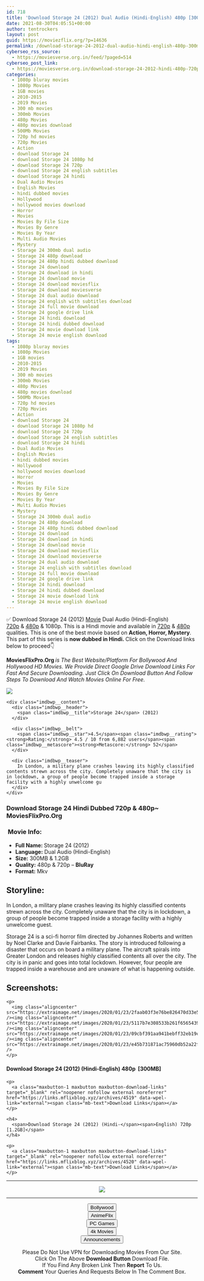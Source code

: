 ```yaml
---
id: 718
title: 'Download Storage 24 (2012) Dual Audio (Hindi-English) 480p [300MB] || 720p [1.2GB]'
date: 2021-08-30T04:05:51+00:00
author: tentrockers
layout: post
guid: https://moviezflix.org/?p=14636
permalink: /download-storage-24-2012-dual-audio-hindi-english-480p-300mb-720p-1-2gb/
cyberseo_rss_source:
  - https://moviesverse.org.in/feed/?paged=514
cyberseo_post_link:
  - https://moviesverse.org.in/download-storage-24-2012-hindi-480p-720p/
categories:
  - 1080p bluray movies
  - 1080p Movies
  - 1GB movies
  - 2010-2015
  - 2019 Movies
  - 300 mb movies
  - 300mb Movies
  - 480p Movies
  - 480p movies download
  - 500Mb Movies
  - 720p hd movies
  - 720p Movies
  - Action
  - download Storage 24
  - download Storage 24 1080p hd
  - download Storage 24 720p
  - download Storage 24 english subtitles
  - download Storage 24 hindi
  - Dual Audio Movies
  - English Movies
  - hindi dubbed movies
  - Hollywood
  - hollywood movies download
  - Horror
  - Movies
  - Movies By File Size
  - Movies By Genre
  - Movies By Year
  - Multi Audio Movies
  - Mystery
  - Storage 24 300mb dual audio
  - Storage 24 480p download
  - Storage 24 480p hindi dubbed download
  - Storage 24 download
  - Storage 24 download in hindi
  - Storage 24 download movie
  - Storage 24 download moviesflix
  - Storage 24 download moviesverse
  - Storage 24 dual audio download
  - Storage 24 english with subtitles download
  - Storage 24 full movie download
  - Storage 24 google drive link
  - Storage 24 hindi download
  - Storage 24 hindi dubbed download
  - Storage 24 movie download link
  - Storage 24 movie english download
tags:
  - 1080p bluray movies
  - 1080p Movies
  - 1GB movies
  - 2010-2015
  - 2019 Movies
  - 300 mb movies
  - 300mb Movies
  - 480p Movies
  - 480p movies download
  - 500Mb Movies
  - 720p hd movies
  - 720p Movies
  - Action
  - download Storage 24
  - download Storage 24 1080p hd
  - download Storage 24 720p
  - download Storage 24 english subtitles
  - download Storage 24 hindi
  - Dual Audio Movies
  - English Movies
  - hindi dubbed movies
  - Hollywood
  - hollywood movies download
  - Horror
  - Movies
  - Movies By File Size
  - Movies By Genre
  - Movies By Year
  - Multi Audio Movies
  - Mystery
  - Storage 24 300mb dual audio
  - Storage 24 480p download
  - Storage 24 480p hindi dubbed download
  - Storage 24 download
  - Storage 24 download in hindi
  - Storage 24 download movie
  - Storage 24 download moviesflix
  - Storage 24 download moviesverse
  - Storage 24 dual audio download
  - Storage 24 english with subtitles download
  - Storage 24 full movie download
  - Storage 24 google drive link
  - Storage 24 hindi download
  - Storage 24 hindi dubbed download
  - Storage 24 movie download link
  - Storage 24 movie english download
---
```

<div class="thecontent clearfix">
  <p>
    ✅ Download Storage 24 (2012) <a href="https://moviesverse.org.in/category/movies/" data-wpel-link="internal">Movie</a> Dual Audio (Hindi-English) <a href="https://moviesverse.org.in/720p-movies/" data-wpel-link="internal">720p</a>&nbsp;&&nbsp;<a href="https://moviesverse.org.in/480p-movies/" data-wpel-link="internal">480p</a> & 1080p. This is a Hindi movie and available in <a href="https://moviesverse.org.in/720p-movies/" data-wpel-link="internal">720p</a>&nbsp;&&nbsp;<a href="https://moviesverse.org.in/480p-movies/" data-wpel-link="internal">480p</a> qualities. This is one of the best movie based on <strong>Action, Horror, Mystery</strong>. This part of this series is <strong>now dubbed in <span>Hindi.&nbsp;</span></strong><span>Click on the Download links below to proceed👇</span>
  </p>
  
  <p>
    <strong><span>MoviesFlixPro.Org&nbsp;</span></strong><em>is The Best Website/Platform For Bollywood And Hollywood HD Movies. We Provide Direct Google Drive Download Links For Fast And Secure Downloading. Just Click On Download Button And Follow Steps To&nbsp;Download And Watch Movies Online For Free.</em>
  </p>
  
  <div class="imdbwp imdbwp--movie dark">
    <div class="imdbwp__thumb">
      <a class="imdbwp__link" target="_blank" title="Storage 24" href="https://www.imdb.com/title/tt1986953/" rel="nofollow external noopener noreferrer" data-wpel-link="external"><img class="imdbwp__img" src="https://m.media-amazon.com/images/M/MV5BMTY4MjY3Njk4N15BMl5BanBnXkFtZTcwNDc3NjU3OA@@._V1_SX300.jpg" /></a>
    </div>
    
    <div class="imdbwp__content">
      <div class="imdbwp__header">
        <span class="imdbwp__title">Storage 24</span> (2012)
      </div>
      
      <div class="imdbwp__belt">
        <span class="imdbwp__star">4.5</span><span class="imdbwp__rating"><strong>Rating:</strong> 4.5 / 10 from 6,882 users</span><span class="imdbwp__metascore"><strong>Metascore:</strong> 52</span>
      </div>
      
      <div class="imdbwp__teaser">
        In London, a military plane crashes leaving its highly classified contents strewn across the city. Completely unaware that the city is in lockdown, a group of people become trapped inside a storage facility with a highly unwelcome gu
      </div>
    </div>
  </div>
  
  <h3>
    <span>Download Storage 24 Hindi Dubbed 720p & 480p~ MoviesFlixPro.Org</span>
  </h3>
  
  <h3>
    <span>&nbsp;Movie Info:&nbsp;</span>
  </h3>
  
  <ul>
    <li>
      <strong>Full Name: </strong>Storage 24 (2012)
    </li>
    <li>
      <strong>Language:</strong> Dual Audio (Hindi-English)
    </li>
    <li>
      <strong>Size:</strong> 300MB & 1.2GB
    </li>
    <li>
      <strong>Quality:</strong> 480p & 720p – <span><strong>BluRay</strong></span>
    </li>
    <li>
      <strong>Format:</strong>&nbsp;Mkv
    </li>
  </ul>
  
  <h2>
    <span>Storyline:</span>
  </h2>
  
  <p>
    In London, a military plane crashes leaving its highly classified contents strewn across the city. Completely unaware that the city is in lockdown, a group of people become trapped inside a storage facility with a highly unwelcome guest.
  </p>
  
  <div>
    Storage 24 is a sci-fi horror film directed by Johannes Roberts and written by Noel Clarke and Davie Fairbanks. The story is introduced following a disaster that occurs on board a military plane. The aircraft spirals into Greater London and releases highly classified contents all over the city. The city is in panic and goes into total lockdown. However, four people are trapped inside a warehouse and are unaware of what is happening outside.
  </div>
  
  <div class="summary_text">
    <h2>
      <span>Screenshots:</span>
    </h2>
    
    <p>
      <img class="aligncenter" src="https://extraimage.net/images/2020/01/23/2faab03f3e76be826470d33e5621c873.jpg" /><img class="aligncenter" src="https://extraimage.net/images/2020/01/23/5117b7e308533b261f6565439ca3c368.jpg" /><img class="aligncenter" src="https://extraimage.net/images/2020/01/23/09cbf391aa941bebff32eb19cf98b0b9.jpg" /><img class="aligncenter" src="https://extraimage.net/images/2020/01/23/e45b731871ac75960db52a22f11bdc86.jpg" />
    </p>
  </div>
  
  <div class="inline canwrap">
    <h4>
      <span>Download Storage 24 (2012) (Hindi-English) </span><span>480p&nbsp; [300MB]</span>
    </h4>
    
    <p>
      <a class="maxbutton-1 maxbutton maxbutton-download-links" target="_blank" rel="noopener nofollow external noreferrer" href="https://links.mflixblog.xyz/archives/4519" data-wpel-link="external"><span class="mb-text">Download Links</span></a>
    </p>
    
    <h4>
      <span>Download Storage 24 (2012) (Hindi-</span><span>English) 720p [1.2GB]</span>
    </h4>
    
    <p>
      <a class="maxbutton-1 maxbutton maxbutton-download-links" target="_blank" rel="noopener nofollow external noreferrer" href="https://links.mflixblog.xyz/archives/4520" data-wpel-link="external"><span class="mb-text">Download Links</span></a>
    </p>
  </div>
</div>

<center>
  </p> 
  
  <hr />
  
  <p>
    <a href="http://gdrivepro.xyz/join.php" data-wpel-link="external" target="_blank" rel="nofollow external noopener noreferrer"><img src="https://i.imgur.com/FhMdWdW.png" /></a>
  </p>
  
  <hr />
  
  <p>
    <a href="https://dogemovies.xyz" target="_blank" data-wpel-link="external" rel="nofollow external noopener noreferrer"><button class="button button5">Bollywood</button></a><br /> <a href="https://animeflix.in" target="_blank" data-wpel-link="external" rel="nofollow external noopener noreferrer"><button class="button button5">AnimeFlix</button></a><br /> <a href="https://gamesflix.net/" target="_blank" data-wpel-link="external" rel="nofollow external noopener noreferrer"><button class="button button5">PC Games</button></a><br /> <a href="https://uhdmovies.in" target="_blank" data-wpel-link="external" rel="nofollow external noopener noreferrer"><button class="button button5">4k Movies</button></a><br /> <a href="https://moviesverse.org.in/announcements/" target="_blank" data-wpel-link="internal" rel="noopener"><button class="button button5">Announcements</button></a>
  </p>
  
  <div class="alert alert-danger">
    Please Do Not Use VPN for Downloading Movies From Our Site.
  </div>
  
  <div class="alert alert-success">
    Click On The Above <strong>Download Button</strong> Download File.
  </div>
  
  <div class="alert alert-warning">
    If You Find Any Broken Link Then <strong>Report</strong> To Us.
  </div>
  
  <div class="alert alert-info">
    <strong>Comment</strong> Your Queries And Requests Below In The Comment Box.
  </div>
  
  <p>
    </center>
  </p>
